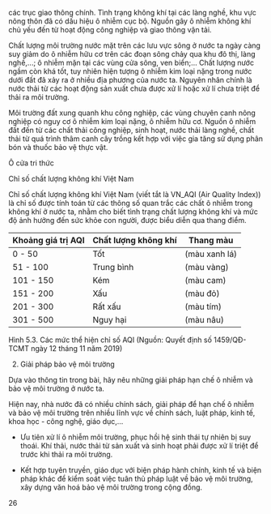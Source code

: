 các trục giao thông chính. Tình trạng không khí tại các làng nghề, khu vực nông thôn đã có dấu hiệu ô nhiễm cục bộ. Nguồn gây ô nhiễm không khí chủ yếu đến từ hoạt động công nghiệp và giao thông vận tải.

Chất lượng môi trường nước mặt trên các lưu vực sông ở nước ta ngày càng suy giảm do ô nhiễm hữu cơ trên các đoạn sông chảy qua khu đô thị, làng nghề,...; ô nhiễm mặn tại các vùng cửa sông, ven biển;... Chất lượng nước ngầm còn khá tốt, tuy nhiên hiện tượng ô nhiễm kim loại nặng trong nước dưới đất đã xảy ra ở nhiều địa phương của nước ta. Nguyên nhân chính là nước thải từ các hoạt động sản xuất chưa được xử lí hoặc xử lí chưa triệt để thải ra môi trường.

Môi trường đất xung quanh khu công nghiệp, các vùng chuyên canh nông nghiệp có nguy cơ ô nhiễm kim loại nặng, ô nhiễm hữu cơ. Nguồn ô nhiễm đất đến từ các chất thải công nghiệp, sinh hoạt, nước thải làng nghề, chất thải từ quá trình thâm canh cây trồng kết hợp với việc gia tăng sử dụng phân bón và thuốc bảo vệ thực vật.

Ô cửa tri thức

Chỉ số chất lượng không khí Việt Nam

Chỉ số chất lượng không khí Việt Nam (viết tắt là VN_AQI (Air Quality Index)) là chỉ số được tính toán từ các thông số quan trắc các chất ô nhiễm trong không khí ở nước ta, nhằm cho biết tình trạng chất lượng không khí và mức độ ảnh hưởng đến sức khỏe con người, được biểu diễn qua thang điểm.

Khoảng giá trị AQI | Chất lượng không khí | Thang màu
--- | --- | ---
0 - 50 | Tốt | (màu xanh lá)
51 - 100 | Trung bình | (màu vàng)
101 - 150 | Kém | (màu cam)
151 - 200 | Xấu | (màu đỏ)
201 - 300 | Rất xấu | (màu tím)
301 - 500 | Nguy hại | (màu nâu)

Hình 5.3. Các mức thể hiện chỉ số AQI
(Nguồn: Quyết định số 1459/QĐ-TCMT ngày 12 tháng 11 năm 2019)

2. Giải pháp bảo vệ môi trường

Dựa vào thông tin trong bài, hãy nêu những giải pháp hạn chế ô nhiễm và bảo vệ môi trường ở nước ta.

Hiện nay, nhà nước đã có nhiều chính sách, giải pháp để hạn chế ô nhiễm và bảo vệ môi trường trên nhiều lĩnh vực về chính sách, luật pháp, kinh tế, khoa học - công nghệ, giáo dục,...

- Ưu tiên xử lí ô nhiễm môi trường, phục hồi hệ sinh thái tự nhiên bị suy thoái. Khí thải, nước thải từ sản xuất và sinh hoạt phải được xử lí triệt để trước khi thải ra môi trường.

- Kết hợp tuyên truyền, giáo dục với biện pháp hành chính, kinh tế và biện pháp khác để kiểm soát việc tuân thủ pháp luật về bảo vệ môi trường, xây dựng văn hoá bảo vệ môi trường trong cộng đồng.

26